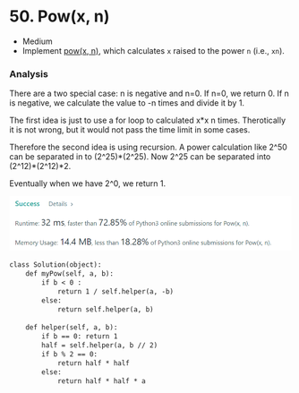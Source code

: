 # 50. Pow(x, n)

* Medium&#x20;
* Implement [pow(x, n)](http://www.cplusplus.com/reference/valarray/pow/), which calculates `x` raised to the power `n` (i.e., `xn`).

### Analysis&#x20;

There are a two special case: n is negative and n=0. If n=0, we return 0. If n is negative, we calculate the value to -n times and divide it by 1.&#x20;

The first idea is just to use a for loop to calculated x\*x n times. Therotically it is not wrong, but it would not pass the time limit in some cases.&#x20;

Therefore the second idea is using recursion. A power calculation like 2^50 can be separated in to (2^25)\*(2^25). Now 2^25 can be separated into (2^12)\*(2^12)\*2.&#x20;

Eventually when we have 2^0, we return 1.&#x20;

![](<../../../../.gitbook/assets/image (163).png>)

```
class Solution(object):
    def myPow(self, a, b):
        if b < 0 :
            return 1 / self.helper(a, -b)
        else:
            return self.helper(a, b)
    
    def helper(self, a, b):
        if b == 0: return 1
        half = self.helper(a, b // 2)
        if b % 2 == 0:
            return half * half
        else:
            return half * half * a
```
